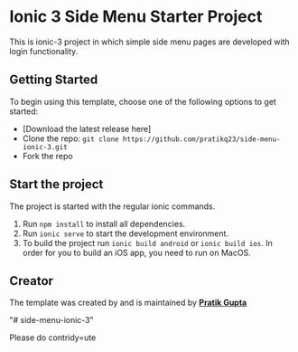 # Ionic 3 Side Menu Starter Project

This is ionic-3 project in which simple side menu pages are developed with login functionality.

## Getting Started

To begin using this template, choose one of the following options to get started:
* [Download the latest release here]
* Clone the repo: `git clone https://github.com/pratikq23/side-menu-ionic-3.git`
* Fork the repo

## Start the project
The project is started with the regular ionic commands.

1. Run `npm install` to install all dependencies.
2. Run `ionic serve` to start the development environment.
3. To build the project run `ionic build android` or `ionic build ios`. In order for you to build an iOS app, you need to run on MacOS.

## Creator

The template was created by and is maintained by **[Pratik Gupta](https://github.com/pratikq23)**

"# side-menu-ionic-3" 

Please do contridy=ute
